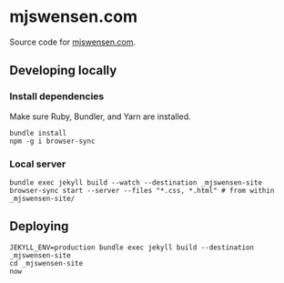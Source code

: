 # mjswensen.com

Source code for [mjswensen.com](https://mjswensen.com/).

## Developing locally

### Install dependencies

Make sure Ruby, Bundler, and Yarn are installed.

    bundle install
    npm -g i browser-sync

### Local server

    bundle exec jekyll build --watch --destination _mjswensen-site
    browser-sync start --server --files "*.css, *.html" # from within _mjswensen-site/

## Deploying

    JEKYLL_ENV=production bundle exec jekyll build --destination _mjswensen-site
    cd _mjswensen-site
    now
